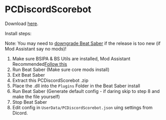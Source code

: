 # PCDiscordScorebot
Download [here](https://github.com/tvbarnette999/PDDiscordScorebot/releases).

Install steps:

Note: You may need to [downgrade Beat Saber](https://steamcommunity.com/sharedfiles/filedetails/?id=1805934840) if the release is too new (if Mod Assistant say no mods)!
1. Make sure BSIPA & BS Utils are installed, Mod Assistant Recommended[Follow this](https://bsmg.wiki/pc-modding.html)
2. Run Beat Saber (Make sure core mods install)
3. Exit Beat Saber
4. Extract this PCDiscordScorebot .zip
5. Place the .dll into the `Plugins` Folder in the Beat Saber install
6. Run Beat Saber (Generate default config - if daring skip to step 8 and make the file yourself)
7. Stop Beat Saber
8. Edit config in `UserData/PCDiscordScorebot.json` uing settings from Dicord.
